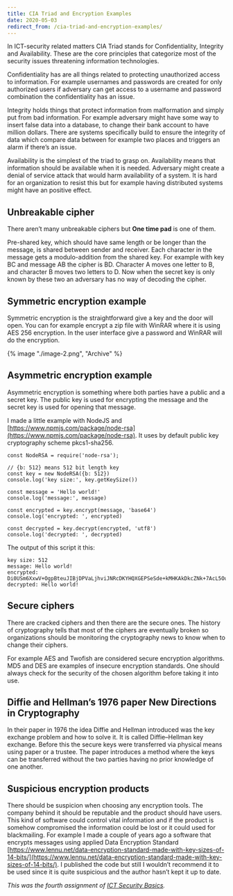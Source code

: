 ```yaml
---
title: CIA Triad and Encryption Examples
date: 2020-05-03
redirect_from: /cia-triad-and-encryption-examples/
---
```

In ICT-security related matters CIA Triad stands for Confidentiality, Integrity and Availability. These are the core principles that categorize most of the security issues threatening information technologies.

Confidentiality has are all things related to protecting unauthorized access to information. For example usernames and passwords are created for only authorized users if adversary can get access to a username and password combination the confidentiality has an issue.

Integrity holds things that protect information from malformation and simply put from bad information. For example adversary might have some way to insert false data into a database, to change their bank account to have million dollars. There are systems specifically build to ensure the integrity of data which compare data between for example two places and triggers an alarm if there’s an issue.

Availability is the simplest of the triad to grasp on. Availability means that information should be available when it is needed. Adversary might create a denial of service attack that would harm availability of a system. It is hard for an organization to resist this but for example having distributed systems might have an positive effect.

Unbreakable cipher
------------------

There aren’t many unbreakable ciphers but **One time pad** is one of them.

Pre-shared key, which should have same length or be longer than the message, is shared between sender and receiver. Each character in the message gets a modulo-addition from the shared key. For example with key BC and message AB the cipher is BD. Character A moves one letter to B, and character B moves two letters to D. Now when the secret key is only known by these two an adversary has no way of decoding the cipher.

Symmetric encryption example
----------------------------

Symmetric encryption is the straightforward give a key and the door will open. You can for example encrypt a zip file with WinRAR where it is using AES 256 encryption. In the user interface give a password and WinRAR will do the encryption.

{% image "./image-2.png", "Archive" %}

Asymmetric encryption example
-----------------------------

Asymmetric encryption is something where both parties have a public and a secret key. The public key is used for encrypting the message and the secret key is used for opening that message.

I made a little example with NodeJS and [https://www.npmjs.com/package/node-rsa](https://www.npmjs.com/package/node-rsa). It uses by default public key cryptography scheme pkcs1-sha256.

```
const NodeRSA = require('node-rsa');

// {b: 512} means 512 bit length key
const key = new NodeRSA({b: 512})
console.log('key size:', key.getKeySize())

const message = 'Hello world!'
console.log('message:', message)

const encrypted = key.encrypt(message, 'base64')
console.log('encrypted: ', encrypted)

const decrypted = key.decrypt(encrypted, 'utf8')
console.log('decrypted: ', decrypted)
```


The output of this script it this:

```
key size: 512
message: Hello world!
encrypted: Di0USm6XxwV+OgpBteuJIBjDPVaLjhviJNRcDKYHQXGEPSeSde+kMHKAkDkcZNk+7AcL5OuQ0+CcBRyz3EUl8A==
decrypted: Hello world!
```


Secure ciphers
--------------

There are cracked ciphers and then there are the secure ones. The history of cryptography tells that most of the ciphers are eventually broken so organizations should be monitoring the cryptography news to know when to change their ciphers.

For example AES and Twofish are considered secure encryption algorithms. MD5 and DES are examples of insecure encryption standards. One should always check for the security of the chosen algorithm before taking it into use.

Diffie and Hellman’s 1976 paper New Directions in Cryptography
--------------------------------------------------------------

In their paper in 1976 the idea Diffie and Hellman introduced was the key exchange problem and how to solve it. It is called Diffie–Hellman key exchange. Before this the secure keys were transferred via physical means using paper or a trustee. The paper introduces a method where the keys can be transferred without the two parties having no prior knowledge of one another.

Suspicious encryption products
------------------------------

There should be suspicion when choosing any encryption tools. The company behind it should be reputable and the product should have users. This kind of software could control vital information and if the product is somehow compromised the information could be lost or it could used for blackmailing. For example I made a couple of years ago a software that encrypts messages using applied Data Encryption Standard [https://www.lennu.net/data-encryption-standard-made-with-key-sizes-of-14-bits/](https://www.lennu.net/data-encryption-standard-made-with-key-sizes-of-14-bits/). I published the code but still I wouldn’t recommend it to be used since it is quite suspicious and the author hasn’t kept it up to date.

_This was the fourth assignment of [ICT Security Basics](http://terokarvinen.com/2020/ict-security-basics-from-trust-to-blockchain-itc4hm003-3001-2020-spring/)._